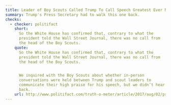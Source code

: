 ```yaml
---
title: Leader of Boy Scouts Called Trump To Call Speech Greatest Ever Made to Them
summary: Trump's Press Secretary had to walk this one back.
checks:
  - checker: politifact
    short:
      So the White House has confirmed that, contrary to what the
      president told the Wall Street Journal, there was no call from
      the head of the Boy Scouts.
    quote:
      So the White House has confirmed that, contrary to what the
      president told the Wall Street Journal, there was no call from
      the head of the Boy Scouts.


      We inquired with the Boy Scouts about whether in-person
      conversations were held between Trump and scout leaders to
      communicate their high praise for his speech, but we didn’t hear
      back.
    url: http://www.politifact.com/truth-o-meter/article/2017/aug/02/president-and-boy-scouts-was-there-really-phone-ca/
---
```

